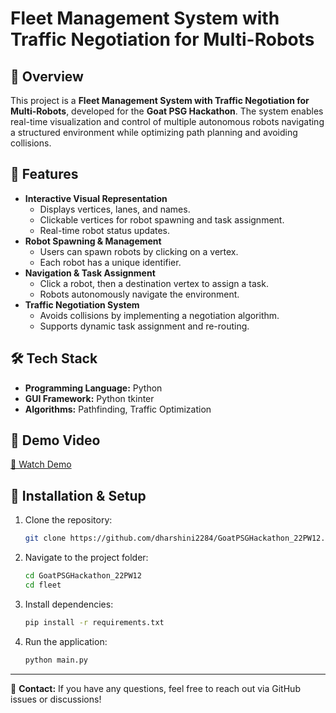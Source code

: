 # Fleet Management System with Traffic Negotiation for Multi-Robots

## 🚀 Overview
This project is a **Fleet Management System with Traffic Negotiation for Multi-Robots**, developed for the **Goat PSG Hackathon**. The system enables real-time visualization and control of multiple autonomous robots navigating a structured environment while optimizing path planning and avoiding collisions.

## 🎯 Features
- **Interactive Visual Representation**
  - Displays vertices, lanes, and names.
  - Clickable vertices for robot spawning and task assignment.
  - Real-time robot status updates.
- **Robot Spawning & Management**
  - Users can spawn robots by clicking on a vertex.
  - Each robot has a unique identifier.
- **Navigation & Task Assignment**
  - Click a robot, then a destination vertex to assign a task.
  - Robots autonomously navigate the environment.
- **Traffic Negotiation System**
  - Avoids collisions by implementing a negotiation algorithm.
  - Supports dynamic task assignment and re-routing.

## 🛠️ Tech Stack
- **Programming Language:** Python
- **GUI Framework:** Python tkinter
- **Algorithms:** Pathfinding, Traffic Optimization

## 🎥 Demo Video
[🎥 Watch Demo](https://drive.google.com/file/d/1fx-h_wmlw9_oSeaAFt1BzMWYcfhx-0j6/view?usp=sharing)
## 🔧 Installation & Setup
1. Clone the repository:
   ```sh
   git clone https://github.com/dharshini2284/GoatPSGHackathon_22PW12.git
   ```
2. Navigate to the project folder:
   ```sh
   cd GoatPSGHackathon_22PW12
   cd fleet
   ```
3. Install dependencies:
   ```sh
   pip install -r requirements.txt
   ```
4. Run the application:
   ```sh
   python main.py
   ```
---
📩 **Contact:** If you have any questions, feel free to reach out via GitHub issues or discussions!

